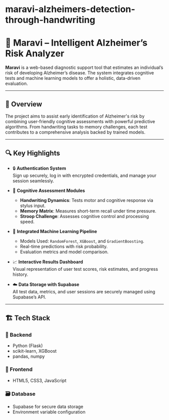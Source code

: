 # maravi-alzheimers-detection-through-handwriting
# 🧠 Maravi – Intelligent Alzheimer’s Risk Analyzer

**Maravi** is a web-based diagnostic support tool that estimates an individual’s risk of developing Alzheimer’s disease. The system integrates cognitive tests and machine learning models to offer a holistic, data-driven evaluation.

---

## 📌 Overview

The project aims to assist early identification of Alzheimer's risk by combining user-friendly cognitive assessments with powerful predictive algorithms. From handwriting tasks to memory challenges, each test contributes to a comprehensive analysis backed by trained models.

---

## 🔍 Key Highlights

- 🔒 **Authentication System**  
  Sign up securely, log in with encrypted credentials, and manage your session seamlessly.

- 🧠 **Cognitive Assessment Modules**  
  - **Handwriting Dynamics**: Tests motor and cognitive response via stylus input.  
  - **Memory Matrix**: Measures short-term recall under time pressure.  
  - **Stroop Challenge**: Assesses cognitive control and processing speed.

- 🧬 **Integrated Machine Learning Pipeline**  
  - Models Used: `RandomForest`, `XGBoost`, and `GradientBoosting`.  
  - Real-time predictions with risk probability.  
  - Evaluation metrics and model comparison.

- 📈 **Interactive Results Dashboard**  
  Visual representation of user test scores, risk estimates, and progress history.

- ☁️ **Data Storage with Supabase**  
  All test data, metrics, and user sessions are securely managed using Supabase’s API.

---

## 🏗️ Tech Stack

### 🔧 Backend
- Python (Flask)
- scikit-learn, XGBoost
- pandas, numpy

### 🎨 Frontend
- HTML5, CSS3, JavaScript

### 🗃️ Database
- Supabase for secure data storage
- Environment variable configuration


